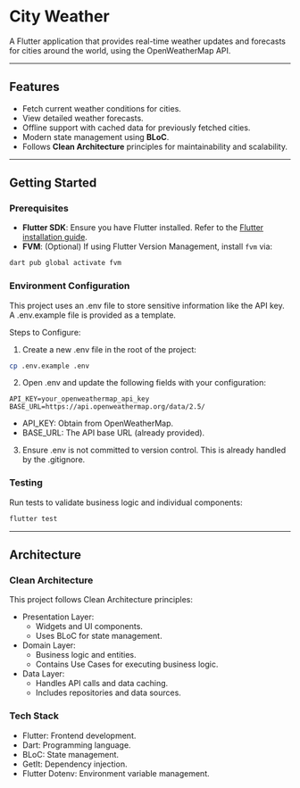 # **City Weather**

A Flutter application that provides real-time weather updates and forecasts for cities around the world, using the OpenWeatherMap API.

---

## **Features**
- Fetch current weather conditions for cities.
- View detailed weather forecasts.
- Offline support with cached data for previously fetched cities.
- Modern state management using **BLoC**.
- Follows **Clean Architecture** principles for maintainability and scalability.

---

## **Getting Started**

### **Prerequisites**
- **Flutter SDK**: Ensure you have Flutter installed. Refer to the [Flutter installation guide](https://docs.flutter.dev/get-started/install).
- **FVM**: (Optional) If using Flutter Version Management, install `fvm` via:

```bash
dart pub global activate fvm
```

### **Environment Configuration**

This project uses an .env file to store sensitive information like the API key. A .env.example file is provided as a template.

Steps to Configure:
1.	Create a new .env file in the root of the project:

```bash
cp .env.example .env
```

2.	Open .env and update the following fields with your configuration:

```env
API_KEY=your_openweathermap_api_key
BASE_URL=https://api.openweathermap.org/data/2.5/
```
  
- API_KEY: Obtain from OpenWeatherMap.
- BASE_URL: The API base URL (already provided).

3.	Ensure .env is not committed to version control. This is already handled by the .gitignore.

### **Testing**

Run tests to validate business logic and individual components:

```bash
flutter test
```

---

## **Architecture**

### **Clean Architecture**

This project follows Clean Architecture principles:
- Presentation Layer:
    - Widgets and UI components.
	- Uses BLoC for state management.
- Domain Layer:
	- Business logic and entities.
	- Contains Use Cases for executing business logic.
- Data Layer:
	- Handles API calls and data caching.
	- Includes repositories and data sources.

### **Tech Stack**
- Flutter: Frontend development.
- Dart: Programming language.
- BLoC: State management.
- GetIt: Dependency injection.
- Flutter Dotenv: Environment variable management.